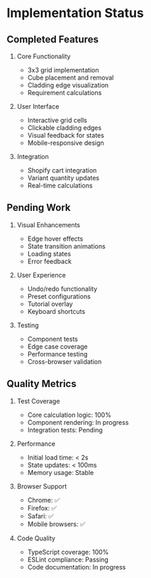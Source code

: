 # Implementation Status

## Completed Features
1. Core Functionality
   - 3x3 grid implementation
   - Cube placement and removal
   - Cladding edge visualization
   - Requirement calculations

2. User Interface
   - Interactive grid cells
   - Clickable cladding edges
   - Visual feedback for states
   - Mobile-responsive design

3. Integration
   - Shopify cart integration
   - Variant quantity updates
   - Real-time calculations

## Pending Work
1. Visual Enhancements
   - Edge hover effects
   - State transition animations
   - Loading states
   - Error feedback

2. User Experience
   - Undo/redo functionality
   - Preset configurations
   - Tutorial overlay
   - Keyboard shortcuts

3. Testing
   - Component tests
   - Edge case coverage
   - Performance testing
   - Cross-browser validation

## Quality Metrics
1. Test Coverage
   - Core calculation logic: 100%
   - Component rendering: In progress
   - Integration tests: Pending

2. Performance
   - Initial load time: < 2s
   - State updates: < 100ms
   - Memory usage: Stable

3. Browser Support
   - Chrome: ✅
   - Firefox: ✅
   - Safari: ✅
   - Mobile browsers: ✅

4. Code Quality
   - TypeScript coverage: 100%
   - ESLint compliance: Passing
   - Code documentation: In progress
